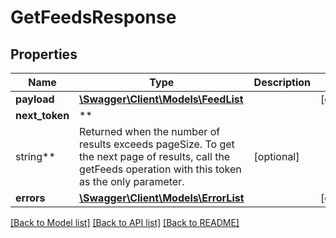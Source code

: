 # GetFeedsResponse

## Properties

Name | Type | Description | Notes
------------ | ------------- | ------------- | -------------
**payload** | [**\Swagger\Client\Models\FeedList**](FeedList.md) |  | [optional]
**next_token** | **
string** | Returned when the number of results exceeds pageSize. To get the next page of results, call the getFeeds operation with this token as the only parameter. | [optional]
**errors** | [**\Swagger\Client\Models\ErrorList**](ErrorList.md) |  | [optional]

[[Back to Model list]](../../README.md#documentation-for-models) [[Back to API list]](../../README.md#documentation-for-api-endpoints) [[Back to README]](../../README.md)

